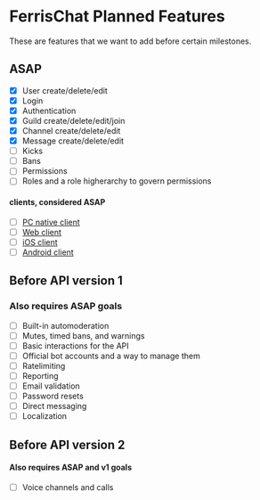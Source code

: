 # FerrisChat Planned Features
These are features that we want to add before certain milestones.

## ASAP
- [x] User create/delete/edit
- [x] Login
- [x] Authentication
- [x] Guild create/delete/edit/join
- [x] Channel create/delete/edit
- [x] Message create/delete/edit
- [ ] Kicks
- [ ] Bans
- [ ] Permissions
- [ ] Roles and a role higherarchy to govern permissions
#### clients, considered ASAP
- [ ] [PC native client](https://github.com/FerrisChat/client)
- [ ] [Web client](https://github.com/FerrisChat/webclient)
- [ ] [iOS client](https://github.com/FerrisChat/iOS)
- [ ] [Android client](https://github.com/FerrisChat/Android)

## Before API version 1
### Also requires ASAP goals
- [ ] Built-in automoderation
- [ ] Mutes, timed bans, and warnings
- [ ] Basic interactions for the API
- [ ] Official bot accounts and a way to manage them
- [ ] Ratelimiting
- [ ] Reporting
- [ ] Email validation
- [ ] Password resets
- [ ] Direct messaging
- [ ] Localization

## Before API version 2
#### Also requires ASAP and v1 goals
- [ ] Voice channels and calls
